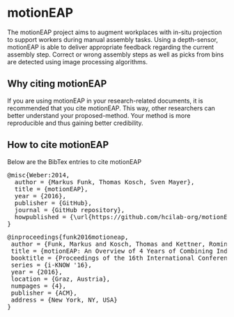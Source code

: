 # motionEAP

The motionEAP project aims to augment workplaces with in-situ projection to support workers during manual assembly tasks. Using a depth-sensor, motionEAP is able to deliver appropriate feedback regarding the current assembly step. Correct or wrong assembly steps as well as picks from bins are detected using image processing algorithms.

## Why citing motionEAP

If you are using motionEAP in your research-related documents, it is recommended that you cite motionEAP. This way, other researchers can better understand your proposed-method. Your method is more reproducible and thus gaining better credibility.

## How to cite motionEAP

Below are the BibTex entries to cite motionEAP

<pre>
@misc{Weber:2014,
  author = {Markus Funk, Thomas Kosch, Sven Mayer},
  title = {motionEAP},
  year = {2016},
  publisher = {GitHub},
  journal = {GitHub repository},
  howpublished = {\url{https://github.com/hcilab-org/motionEAP/}}
}
</pre>

<pre>
@inproceedings{funk2016motioneap,
 author = {Funk, Markus and Kosch, Thomas and Kettner, Romina and Korn, Oliver and Schmidt, Albrecht},
 title = {motionEAP: An Overview of 4 Years of Combining Industrial Assembly with Augmented Reality for Industry 4.0},
 booktitle = {Proceedings of the 16th International Conference on Knowledge Technologies and Data-driven Business},
 series = {i-KNOW '16},
 year = {2016},
 location = {Graz, Austria},
 numpages = {4},
 publisher = {ACM},
 address = {New York, NY, USA}
}
</pre>

